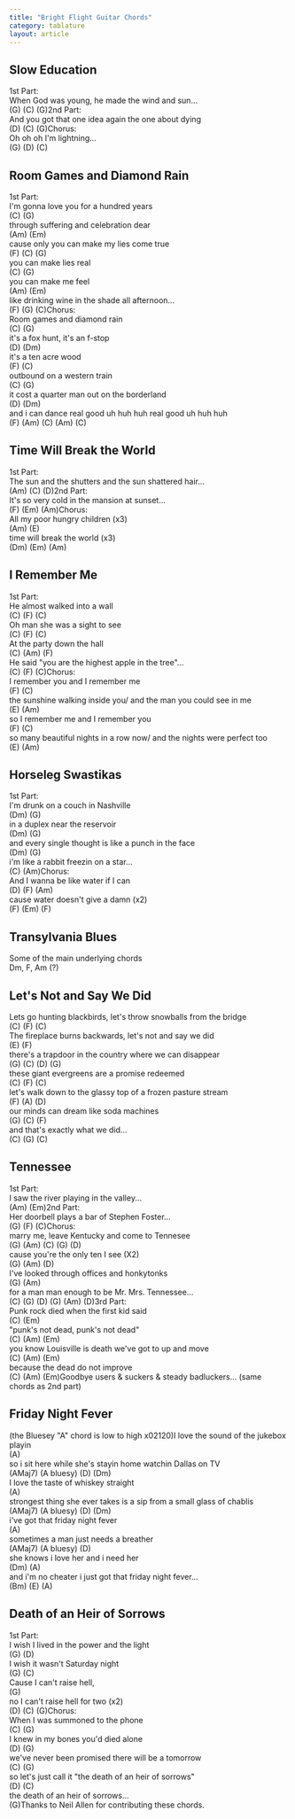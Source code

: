 ```yaml
---
title: "Bright Flight Guitar Chords"
category: tablature
layout: article
---
```




## Slow Education

1st Part:  
When God was young, he made the wind and sun...  
(G) (C) (G)2nd Part:  
And you got that one idea again the one about dying  
(D) (C) (G)Chorus:  
Oh oh oh I'm lightning...  
(G) (D) (C)

## Room Games and Diamond Rain

1st Part:  
I'm gonna love you for a hundred years  
(C) (G)  
through suffering and celebration dear  
(Am) (Em)  
cause only you can make my lies come true  
(F) (C) (G)  
you can make lies real  
(C) (G)  
you can make me feel  
(Am) (Em)  
like drinking wine in the shade all afternoon...  
(F) (G) (C)Chorus:  
Room games and diamond rain  
(C) (G)  
it's a fox hunt, it's an f-stop  
(D) (Dm)  
it's a ten acre wood  
(F) (C)  
outbound on a western train  
(C) (G)  
it cost a quarter man out on the borderland  
(D) (Dm)  
and i can dance real good uh huh huh real good uh huh huh  
(F) (Am) (C) (Am) (C)

## Time Will Break the World

1st Part:  
The sun and the shutters and the sun shattered hair...  
(Am) (C) (D)2nd Part:  
It's so very cold in the mansion at sunset...  
(F) (Em) (Am)Chorus:  
All my poor hungry children (x3)  
(Am) (E)  
time will break the world (x3)  
(Dm) (Em) (Am)

## I Remember Me

1st Part:  
He almost walked into a wall  
(C) (F) (C)  
Oh man she was a sight to see  
(C) (F) (C)  
At the party down the hall  
(C) (Am) (F)  
He said "you are the highest apple in the tree"...  
(C) (F) (C)Chorus:  
I remember you and I remember me  
(F) (C)  
the sunshine walking inside you/ and the man you could see in me  
(E) (Am)  
so I remember me and I remember you  
(F) (C)  
so many beautiful nights in a row now/ and the nights were perfect too  
(E) (Am)

## Horseleg Swastikas

1st Part:  
I'm drunk on a couch in Nashville  
(Dm) (G)  
in a duplex near the reservoir  
(Dm) (G)  
and every single thought is like a punch in the face  
(Dm) (G)  
i'm like a rabbit freezin on a star...  
(C) (Am)Chorus:  
And I wanna be like water if I can  
(D) (F) (Am)  
cause water doesn't give a damn (x2)  
(F) (Em) (F)

## Transylvania Blues

Some of the main underlying chords  
Dm, F, Am (?)

## Let's Not and Say We Did

Lets go hunting blackbirds, let's throw snowballs from the bridge  
(C) (F) (C)  
The fireplace burns backwards, let's not and say we did  
(E) (F)  
there's a trapdoor in the country where we can disappear  
(G) (C) (D) (G)  
these giant evergreens are a promise redeemed  
(C) (F) (C)  
let's walk down to the glassy top of a frozen pasture stream  
(F) (A) (D)  
our minds can dream like soda machines  
(G) (C) (F)  
and that's exactly what we did...  
(C) (G) (C)

## Tennessee

1st Part:  
I saw the river playing in the valley...  
(Am) (Em)2nd Part:  
Her doorbell plays a bar of Stephen Foster...  
(G) (F) (C)Chorus:  
marry me, leave Kentucky and come to Tennesee  
(G) (Am) (C) (G) (D)  
cause you're the only ten I see (X2)  
(G) (Am) (D)  
I've looked through offices and honkytonks  
(G) (Am)  
for a man man enough to be Mr. Mrs. Tennessee...  
(C) (G) (D) (G) (Am) (D)3rd Part:  
Punk rock died when the first kid said  
(C) (Em)  
"punk's not dead, punk's not dead"  
(C) (Am) (Em)  
you know Louisville is death we've got to up and move  
(C) (Am) (Em)  
because the dead do not improve  
(C) (Am) (Em)Goodbye users & suckers & steady badluckers... (same chords as 2nd part)

## Friday Night Fever

(the Bluesey "A" chord is low to high x02120)I love the sound of the jukebox playin  
(A)  
so i sit here while she's stayin home watchin Dallas on TV  
(AMaj7) (A bluesy) (D) (Dm)  
I love the taste of whiskey straight  
(A)  
strongest thing she ever takes is a sip from a small glass of chablis  
(AMaj7) (A bluesy) (D) (Dm)  
i've got that friday night fever  
(A)  
sometimes a man just needs a breather  
(AMaj7) (A bluesy) (D)  
she knows i love her and i need her  
(Dm) (A)  
and i'm no cheater i just got that friday night fever...  
(Bm) (E) (A)

## Death of an Heir of Sorrows

1st Part:  
I wish I lived in the power and the light  
(G) (D)  
I wish it wasn't Saturday night  
(G) (C)  
Cause I can't raise hell,  
(G)  
no I can't raise hell for two (x2)  
(D) (C) (G)Chorus:  
When I was summoned to the phone  
(C) (G)  
I knew in my bones you'd died alone  
(D) (G)  
we've never been promised there will be a tomorrow  
(C) (G)  
so let's just call it "the death of an heir of sorrows"  
(D) (C)  
the death of an heir of sorrows...  
(G)Thanks to Neil Allen for contributing these chords.
